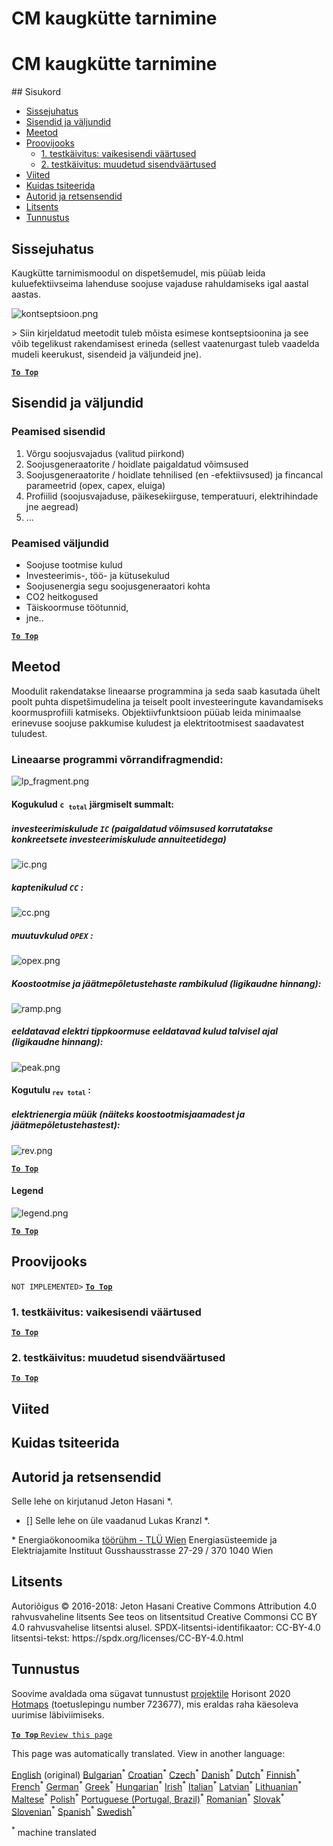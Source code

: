 <h1> <a class="anchor" id="cm-district-heating-supply-dispatch" href="#cm-district-heating-supply-dispatch"><i class="fa fa-link"></i></a> CM kaugkütte tarnimine </h1><h1> <a class="anchor" id="cm-district-heating-supply-dispatch" href="#cm-district-heating-supply-dispatch"><i class="fa fa-link"></i></a> CM kaugkütte tarnimine </h1><p> ## Sisukord </p><ul><li> <a href="#introduction">Sissejuhatus</a> </li><li> <a href="#inputs-and-outputs">Sisendid ja väljundid</a> </li><li> <a href="#method">Meetod</a> </li><li> <a href="#sample-run">Proovijooks</a> <ul><li> <a href="#test-run-1-default-input-values">1. testkäivitus: vaikesisendi väärtused</a> </li><li> <a href="#test-run-2-modified-input-values">2. testkäivitus: muudetud sisendväärtused</a> </li></ul></li><li> <a href="#references">Viited</a> </li><li> <a href="#how-to-cite">Kuidas tsiteerida</a> </li><li> <a href="#authors-and-reviewers">Autorid ja retsensendid</a> </li><li> <a href="#license">Litsents</a> </li><li> <a href="#acknowledgement">Tunnustus</a> </li></ul><h2> <a class="anchor" id="introduction" href="#introduction"><i class="fa fa-link"></i></a> Sissejuhatus </h2><p> Kaugkütte tarnimismoodul on dispetšemudel, mis püüab leida kuluefektiivseima lahenduse soojuse vajaduse rahuldamiseks igal aastal aastas. </p><p><img alt="kontseptsioon.png" src="https://github.com/HotMaps/hotmaps_wiki/blob/master/Images/dh_supply/concept.png"/></p><p> &gt; Siin kirjeldatud meetodit tuleb mõista esimese kontseptsioonina ja see võib tegelikust rakendamisest erineda (sellest vaatenurgast tuleb vaadelda mudeli keerukust, sisendeid ja väljundeid jne). </p><p><ins> <code><strong><a href="#table-of-contents">To Top</a></strong></code> </ins> </p><h2> <a class="anchor" id="inputs-and-outputs" href="#inputs-and-outputs"><i class="fa fa-link"></i></a> Sisendid ja väljundid </h2><h3> <a class="anchor" id="main-inputs" href="#main-inputs"><i class="fa fa-link"></i></a> Peamised sisendid </h3><ol><li> Võrgu soojusvajadus (valitud piirkond) </li><li> Soojusgeneraatorite / hoidlate paigaldatud võimsused </li><li> Soojusgeneraatorite / hoidlate tehnilised (en -efektiivsused) ja fincancal parameetrid (opex, capex, eluiga) </li><li> Profiilid (soojusvajaduse, päikesekiirguse, temperatuuri, elektrihindade jne aegread) </li><li> ... </li></ol><h3> <a class="anchor" id="main-outputs" href="#main-outputs"><i class="fa fa-link"></i></a> Peamised väljundid </h3><ul><li> Soojuse tootmise kulud </li><li> Investeerimis-, töö- ja kütusekulud </li><li> Soojusenergia segu soojusgeneraatori kohta </li><li> CO2 heitkogused </li><li> Täiskoormuse töötunnid, </li><li> jne.. </li></ul><p><ins> <code><strong><a href="#table-of-contents">To Top</a></strong></code> </ins> </p><h2> <a class="anchor" id="method" href="#method"><i class="fa fa-link"></i></a> Meetod </h2><p> Moodulit rakendatakse lineaarse programmina ja seda saab kasutada ühelt poolt puhta dispetšimudelina ja teiselt poolt investeeringute kavandamiseks koormusprofiili katmiseks. Objektiivfunktsioon püüab leida minimaalse erinevuse soojuse pakkumise kuludest ja elektritootmisest saadavatest tuludest. </p><h3> <a class="anchor" id="equation-fragments-of-the-linear-program-" href="#equation-fragments-of-the-linear-program-"><i class="fa fa-link"></i></a> Lineaarse programmi võrrandifragmendid: </h3><p><img alt="lp_fragment.png" src="https://github.com/HotMaps/hotmaps_wiki/blob/master/Images/dh_supply/lp_fragment.png"/></p><h4> <a class="anchor" id="the-total-costs-<code>c<sub>total<-sub><-code>-yield-from-the-sum-of-" href="#the-total-costs-<code>c<sub>total<-sub><-code>-yield-from-the-sum-of-"><i class="fa fa-link"></i></a> Kogukulud <code>c <sub>total</sub></code> järgmiselt summalt: </h4><h5> <a class="anchor" id="investment-costs-<code>ic<-code>-installed-capacities-multiplied-by-the-annuities-of-the-specific-investment-costs" href="#investment-costs-<code>ic<-code>-installed-capacities-multiplied-by-the-annuities-of-the-specific-investment-costs"><i class="fa fa-link"></i></a> investeerimiskulude <code>IC</code> (paigaldatud võimsused korrutatakse konkreetsete investeerimiskulude annuiteetidega) </h5><p><img alt="ic.png" src="https://github.com/HotMaps/hotmaps_wiki/blob/master/Images/dh_supply/ic.png"/></p><h5> <a class="anchor" id="captial-costs-<code>cc<-code>--" href="#captial-costs-<code>cc<-code>--"><i class="fa fa-link"></i></a> kaptenikulud <code>CC</code> : </h5><p><img alt="cc.png" src="https://github.com/HotMaps/hotmaps_wiki/blob/master/Images/dh_supply/cc.png"/></p><h5> <a class="anchor" id="the-variable-costs-<code>opex<-code>--" href="#the-variable-costs-<code>opex<-code>--"><i class="fa fa-link"></i></a> muutuvkulud <code>OPEX</code> : </h5><p><img alt="opex.png" src="https://github.com/HotMaps/hotmaps_wiki/blob/master/Images/dh_supply/opex.png"/></p><h5> <a class="anchor" id="ramp-costs-of-chp-and-waste-incineration-plants-rough-estimation--" href="#ramp-costs-of-chp-and-waste-incineration-plants-rough-estimation--"><i class="fa fa-link"></i></a> Koostootmise ja jäätmepõletustehaste rambikulud (ligikaudne hinnang): </h5><p><img alt="ramp.png" src="https://github.com/HotMaps/hotmaps_wiki/blob/master/Images/dh_supply/ramp.png"/></p><h5> <a class="anchor" id="assumed-costs-for-the-peak-electrical-load-in-the-winter-time-rough-estimation-" href="#assumed-costs-for-the-peak-electrical-load-in-the-winter-time-rough-estimation-"><i class="fa fa-link"></i></a> eeldatavad elektri tippkoormuse eeldatavad kulud talvisel ajal (ligikaudne hinnang): </h5><p><img alt="peak.png" src="https://github.com/HotMaps/hotmaps_wiki/blob/master/Images/dh_supply/peak.png"/></p><h4> <a class="anchor" id="the-total-revenues-<code>rev<sub>total<-sub><-code>-yield-from--" href="#the-total-revenues-<code>rev<sub>total<-sub><-code>-yield-from--"><i class="fa fa-link"></i></a> Kogutulu <code><sub>rev total</sub></code> : </h4><h5> <a class="anchor" id="the-sale-of-electricity-for-example-from-chp-plants-and-waste-incineration-plants.-" href="#the-sale-of-electricity-for-example-from-chp-plants-and-waste-incineration-plants.-"><i class="fa fa-link"></i></a> elektrienergia müük (näiteks koostootmisjaamadest ja jäätmepõletustehastest): </h5><p><img alt="rev.png" src="https://github.com/HotMaps/hotmaps_wiki/blob/master/Images/dh_supply/rev.png"/></p><p><ins> <code><strong><a href="#table-of-contents">To Top</a></strong></code> </ins> </p><h4> <a class="anchor" id="legend" href="#legend"><i class="fa fa-link"></i></a> Legend </h4><p><img alt="legend.png" src="https://github.com/HotMaps/hotmaps_wiki/blob/master/Images/dh_supply/legend.png"/></p><p><ins> <code><strong><a href="#table-of-contents">To Top</a></strong></code> </ins> </p><h2> <a class="anchor" id="sample-run" href="#sample-run"><i class="fa fa-link"></i></a> Proovijooks </h2><p> <code>NOT IMPLEMENTED&gt;</code> <ins> <code><strong><a href="#table-of-contents">To Top</a></strong></code> </ins> </p><h3> <a class="anchor" id="test-run-1--default-input-values" href="#test-run-1--default-input-values"><i class="fa fa-link"></i></a> 1. testkäivitus: vaikesisendi väärtused </h3><p><ins> <code><strong><a href="#table-of-contents">To Top</a></strong></code> </ins> </p><h3> <a class="anchor" id="test-run-2--modified-input-values" href="#test-run-2--modified-input-values"><i class="fa fa-link"></i></a> 2. testkäivitus: muudetud sisendväärtused </h3><p><ins> <code><strong><a href="#table-of-contents">To Top</a></strong></code> </ins> </p><h2> <a class="anchor" id="references" href="#references"><i class="fa fa-link"></i></a> Viited </h2><h2> <a class="anchor" id="how-to-cite" href="#how-to-cite"><i class="fa fa-link"></i></a> Kuidas tsiteerida </h2><h2> <a class="anchor" id="authors-and-reviewers" href="#authors-and-reviewers"><i class="fa fa-link"></i></a> Autorid ja retsensendid </h2><p> Selle lehe on kirjutanud Jeton Hasani *. </p><ul><li> [] Selle lehe on üle vaadanud Lukas Kranzl *. </li></ul><p> * Energiaökonoomika <a href="https://eeg.tuwien.ac.at/">töörühm - TLÜ Wien</a> Energiasüsteemide ja Elektriajamite Instituut Gusshausstrasse 27-29 / 370 1040 Wien </p><h2> <a class="anchor" id="license" href="#license"><i class="fa fa-link"></i></a> Litsents </h2><p> Autoriõigus © 2016-2018: Jeton Hasani Creative Commons Attribution 4.0 rahvusvaheline litsents See teos on litsentsitud Creative Commonsi CC BY 4.0 rahvusvahelise litsentsi alusel. SPDX-litsentsi-identifikaator: CC-BY-4.0 litsentsi-tekst: https://spdx.org/licenses/CC-BY-4.0.html </p><h2> <a class="anchor" id="acknowledgement" href="#acknowledgement"><i class="fa fa-link"></i></a> Tunnustus </h2><p> Soovime avaldada oma sügavat tunnustust <a href="https://www.hotmaps-project.eu">projektile</a> Horisont 2020 <a href="https://www.hotmaps-project.eu">Hotmaps</a> (toetuslepingu number 723677), mis eraldas raha käesoleva uurimise läbiviimiseks. </p><p><ins> <code><strong><a href="#table-of-contents">To Top</a></strong></code> </ins> <code><a href="https://github.com/HotMaps/hotmaps_wiki/wiki/CM_DH_supply/_edit">Review this page</a></code> </p>
<!--- THIS IS A SUPER UNIQUE IDENTIFIER -->

This page was automatically translated. View in another language:

[English](../en/CM-District-heating-supply-dispatch) (original) [Bulgarian](../bg/CM-District-heating-supply-dispatch)<sup>\*</sup> [Croatian](../hr/CM-District-heating-supply-dispatch)<sup>\*</sup> [Czech](../cs/CM-District-heating-supply-dispatch)<sup>\*</sup> [Danish](../da/CM-District-heating-supply-dispatch)<sup>\*</sup> [Dutch](../nl/CM-District-heating-supply-dispatch)<sup>\*</sup>  [Finnish](../fi/CM-District-heating-supply-dispatch)<sup>\*</sup> [French](../fr/CM-District-heating-supply-dispatch)<sup>\*</sup> [German](../de/CM-District-heating-supply-dispatch)<sup>\*</sup> [Greek](../el/CM-District-heating-supply-dispatch)<sup>\*</sup> [Hungarian](../hu/CM-District-heating-supply-dispatch)<sup>\*</sup> [Irish](../ga/CM-District-heating-supply-dispatch)<sup>\*</sup> [Italian](../it/CM-District-heating-supply-dispatch)<sup>\*</sup> [Latvian](../lv/CM-District-heating-supply-dispatch)<sup>\*</sup> [Lithuanian](../lt/CM-District-heating-supply-dispatch)<sup>\*</sup> [Maltese](../mt/CM-District-heating-supply-dispatch)<sup>\*</sup> [Polish](../pl/CM-District-heating-supply-dispatch)<sup>\*</sup> [Portuguese (Portugal, Brazil)](../pt/CM-District-heating-supply-dispatch)<sup>\*</sup> [Romanian](../ro/CM-District-heating-supply-dispatch)<sup>\*</sup> [Slovak](../sk/CM-District-heating-supply-dispatch)<sup>\*</sup> [Slovenian](../sl/CM-District-heating-supply-dispatch)<sup>\*</sup> [Spanish](../es/CM-District-heating-supply-dispatch)<sup>\*</sup> [Swedish](../sv/CM-District-heating-supply-dispatch)<sup>\*</sup> 

<sup>\*</sup> machine translated
